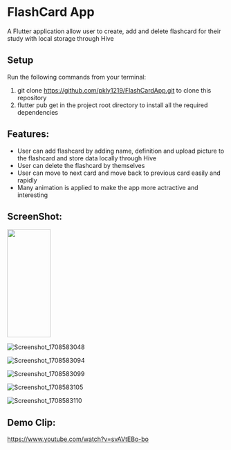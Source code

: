 # FlashCard App

A Flutter application allow user to create, add and delete flashcard for their study with local storage through Hive

## Setup
Run the following commands from your terminal:
1. git clone https://github.com/pkly1219/FlashCardApp.git to clone this repository
2. flutter pub get in the project root directory to install all the required dependencies

## Features:
- User can add flashcard by adding name, definition and upload picture to the flashcard and store data locally through Hive
- User can delete the flashcard by themselves
- User can move to next card and move back to previous card easily and rapidly
- Many animation is applied to make the app more actractive and interesting

## ScreenShot:
<img src ="https://github.com/pkly1219/FlashCardApp/assets/98497119/6db7c5d1-9326-4424-9021-600460e721b4" width ="100" height = "250">

![Screenshot_1708583048](https://github.com/pkly1219/FlashCardApp/assets/98497119/25fa269a-8f99-49d0-9dc5-1baecfd5fdc9)

![Screenshot_1708583094](https://github.com/pkly1219/FlashCardApp/assets/98497119/19183048-f755-48b1-8720-5e5c2db28149)

![Screenshot_1708583099](https://github.com/pkly1219/FlashCardApp/assets/98497119/e7e36712-56ee-45e1-941e-bd14938f6185)

![Screenshot_1708583105](https://github.com/pkly1219/FlashCardApp/assets/98497119/4ab1a3b2-abd6-4218-b2d5-5ae59838f43a)

![Screenshot_1708583110](https://github.com/pkly1219/FlashCardApp/assets/98497119/6b8eef28-ec69-4881-b337-90d342865649)

## Demo Clip:
https://www.youtube.com/watch?v=svAVtEBo-bo
